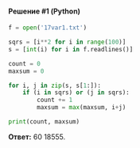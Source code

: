 #### Решение #1 (Python)
```python
f = open('17var1.txt')

sqrs = [i**2 for i in range(100)]
s = [int(i) for i in f.readlines()]

count = 0
maxsum = 0

for i, j in zip(s, s[1:]):
	if (i in sqrs) or (j in sqrs):
		count += 1
		maxsum = max(maxsum, i+j)

print(count, maxsum)
```

**Ответ:** 60 18555.
